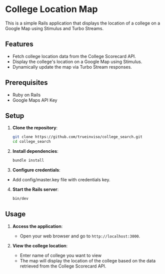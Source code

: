 # College Location Map

This is a simple Rails application that displays the location of a college on a Google Map using Stimulus and Turbo Streams.

## Features

- Fetch college location data from the College Scorecard API.
- Display the college's location on a Google Map using Stimulus.
- Dynamically update the map via Turbo Stream responses.

## Prerequisites

- Ruby on Rails
- Google Maps API Key

## Setup

1. **Clone the repository**:

    ```sh
    git clone https://github.com/trueinviso/college_search.git
    cd college_search
    ```

2. **Install dependencies**:

    ```sh
    bundle install
    ```
3. **Configure credentials**:
- Add config/master.key file with credentials key.

4. **Start the Rails server**:

    ```sh
    bin/dev
    ```

## Usage

1. **Access the application**:
    - Open your web browser and go to `http://localhost:3000`.

2. **View the college location**:
    - Enter name of college you want to view
    - The map will display the location of the college based on the data retrieved from the College Scorecard API.
